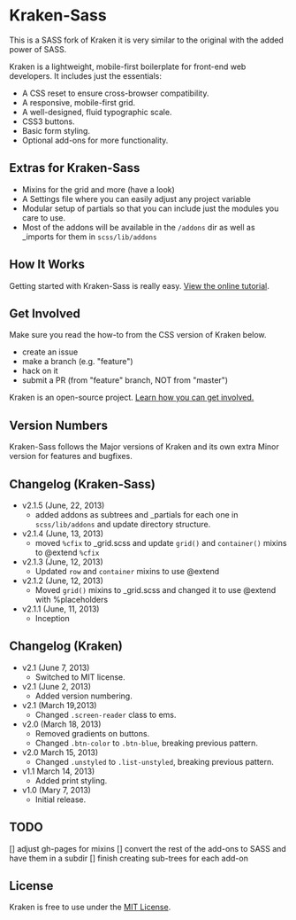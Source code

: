 # Kraken-Sass

This is a SASS fork of Kraken it is very similar to the original with the added power of SASS.

Kraken is a lightweight, mobile-first boilerplate for front-end web developers. It includes just the essentials:

* A CSS reset to ensure cross-browser compatibility.
* A responsive, mobile-first grid.
* A well-designed, fluid typographic scale.
* CSS3 buttons.
* Basic form styling.
* Optional add-ons for more functionality.

## Extras for Kraken-Sass

* Mixins for the grid and more (have a look)
* A Settings file where you can easily adjust any project variable
* Modular setup of partials so that you can include just the modules you care to use.
* Most of the addons will be available in the `/addons` dir as well as _imports for them in `scss/lib/addons`

## How It Works
Getting started with Kraken-Sass is really easy. [View the online tutorial](http://jwebcat.github.com/kraken-sass/).

## Get Involved
Make sure you read the how-to from the CSS version of Kraken below.

- create an issue
- make a branch (e.g. "feature")
- hack on it
- submit a PR (from "feature" branch, NOT from "master")

Kraken is an open-source project. [Learn how you can get involved.](http://cferdinandi.github.io/kraken/get-involved.html)

## Version Numbers
Kraken-Sass follows the Major versions of Kraken and its own extra Minor version for features and bugfixes.

## Changelog (Kraken-Sass)
* v2.1.5 (June, 22, 2013)
  * added addons as subtrees and _partials for each one in `scss/lib/addons` and update directory structure.
* v2.1.4 (June, 13, 2013)
  * moved `%cfix` to _grid.scss and update `grid()` and `container()` mixins to @extend `%cfix`
* v2.1.3 (June, 12, 2013)
  * Updated `row` and `container` mixins to use @extend
* v2.1.2 (June, 12, 2013)
  * Moved `grid()` mixins to _grid.scss and changed it to use @extend with %placeholders
* v2.1.1 (June, 11, 2013)
  * Inception

## Changelog (Kraken)
* v2.1 (June 7, 2013)
  * Switched to MIT license.
* v2.1 (June 2, 2013)
  * Added version numbering.
* v2.1 (March 19,2013)
  * Changed `.screen-reader` class to ems.
* v2.0 (March 18, 2013)
  * Removed gradients on buttons.
  * Changed `.btn-color` to `.btn-blue`, breaking previous pattern.
* v2.0 March 15, 2013)
  * Changed `.unstyled` to `.list-unstyled`, breaking previous pattern.
* v1.1 March 14, 2013)
  * Added print styling.
* v1.0 (Mary 7, 2013)
  * Initial release.

## TODO
[] adjust gh-pages for mixins
[] convert the rest of the add-ons to SASS and have them in a subdir
[] finish creating sub-trees for each add-on

## License
Kraken is free to use under the [MIT License](http://gomakethings.com/mit/).
